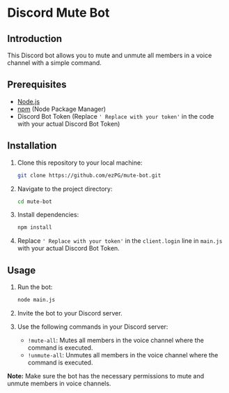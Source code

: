 # Discord Mute Bot

## Introduction
This Discord bot allows you to mute and unmute all members in a voice channel with a simple command.

## Prerequisites
- [Node.js](https://nodejs.org/)
- [npm](https://www.npmjs.com/) (Node Package Manager)
- Discord Bot Token (Replace `' Replace with your token'` in the code with your actual Discord Bot Token)

## Installation
1. Clone this repository to your local machine:

    ```bash
    git clone https://github.com/ezPG/mute-bot.git
    ```

2. Navigate to the project directory:

    ```bash
    cd mute-bot
    ```

3. Install dependencies:

    ```bash
    npm install
    ```

4. Replace `' Replace with your token'` in the `client.login` line in `main.js` with your actual Discord Bot Token.

## Usage
1. Run the bot:

    ```bash
    node main.js
    ```

2. Invite the bot to your Discord server.

3. Use the following commands in your Discord server:
    - `!mute-all`: Mutes all members in the voice channel where the command is executed.
    - `!unmute-all`: Unmutes all members in the voice channel where the command is executed.

**Note:** Make sure the bot has the necessary permissions to mute and unmute members in voice channels.
